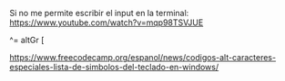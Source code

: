 Si no me permite escribir el input en la terminal: https://www.youtube.com/watch?v=mqp98TSVJUE

^= altGr [

https://www.freecodecamp.org/espanol/news/codigos-alt-caracteres-especiales-lista-de-simbolos-del-teclado-en-windows/

